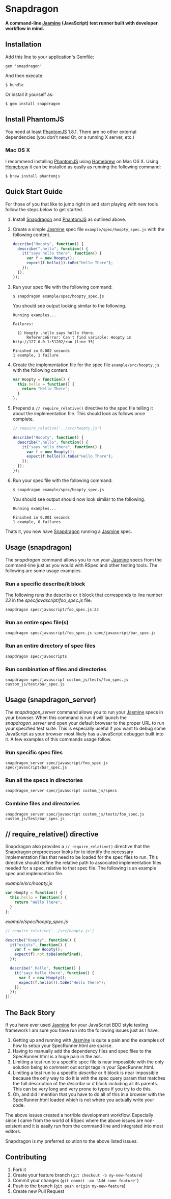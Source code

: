 # Snapdragon

**A command-line [Jasmine](http://pivotal.github.io/jasmine/) (JavaScript) test runner built with developer workflow in mind.**

## Installation

Add this line to your application's Gemfile:

    gem 'snapdragon'

And then execute:

    $ bundle

Or install it yourself as:

    $ gem install snapdragon

## Install PhantomJS

You need at least [PhantomJS](http://phantomjs.org) 1.8.1. There are no other
external dependencies (you don't need Qt, or a running X server, etc.)

### Mac OS X

I recommend installing [PhantomJS](http://phantomjs.org/) using
[Homebrew](http://mxcl.github.io/homebrew/) on Mac OS X. Using
[Homebrew](http://mxcl.github.io/homebrew/) it can be installed as easily as
running the following command:

    $ brew install phantomjs

## Quick Start Guide

For those of you that like to jump right in and start playing with new tools
follow the steps below to get started.

1. Install [Snapdragon](http://github.com/reachlocal/snapdragon) and
   [PhantomJS](http://phantomjs.org/) as outlined above.

2. Create a simple [Jasmine](http://pivotal.github.io/jasmine/) spec file
   `example/spec/hoopty_spec.js` with the following content.

    ```javascript
    describe("Hoopty", function() {
      describe(".hello", function() {
        it("says hello there", function() {
          var f = new Hoopty();
          expect(f.hello()).toBe("Hello There");
        });
      });
    });
    ```

3. Run your spec file with the following command:

    ```text
    $ snapdragon example/spec/hoopty_spec.js
    ```

    You should see output looking similar to the following.

    ```text
    Running examples...

    Failures:

      1) Hoopty .hello says hello there.
          ReferenceError: Can't find variable: Hoopty in http://127.0.0.1:51202/run (line 35)

    Finished in 0.002 seconds
    1 example, 1 failure
    ```

4. Create the implementation file for the spec file `example/src/hoopty.js`
   with the following content.

    ```javascript
    var Hoopty = function() {
      this.hello = function() {
        return "Hello There";
      }
    };
    ```

5. Prepend a `// require_relative()` directive to the spec file telling it
   about the implementation file. This should look as follows once complete.

    ```javascript
    // require_relative('../src/hoopty.js')

    describe("Hoopty", function() {
      describe(".hello", function() {
        it("says hello there", function() {
          var f = new Hoopty();
          expect(f.hello()).toBe("Hello There");
        });
      });
    });
    ```

6. Run your spec file with the following command:

    ```text
    $ snapdragon example/spec/hoopty_spec.js
    ```

    You should see output should now look similar to the following.

    ```text
    Running examples...

    Finished in 0.001 seconds
    1 example, 0 failures
    ```

Thats it, you now have [Snapdragon](http://github.com/reachlocal/snapdragon)
running a [Jasmine](http://pivotal.github.io/jasmine/) spec.

## Usage (snapdragon)

The *snapdragon* command allows you to run your
[Jasmine](http://pivotal.github.io/jasmine/) specs from the command-line just
as you would with RSpec and other testing tools. The following are some usage
examples.

### Run a specific describe/it block

The following runs the describe or it block that corresponds to line number
*23* in the *spec/javascript/foo_spec.js* file.

```
snapdragon spec/javascript/foo_spec.js:23
```

### Run an entire spec file(s)

```
snapdragon spec/javascript/foo_spec.js spec/javascript/bar_spec.js
```

### Run an entire directory of spec files

```
snapdragon spec/javascripts
```

### Run combination of files and directories

```
snapdragon spec/javascript custom_js/tests/foo_spec.js custom_js/test/bar_spec.js
```

## Usage (snapdragon_server)

The *snapdragon_server* command allows you to run your
[Jasmine](http://pivotal.github.io/jasmine/) specs in your browser. When this
command is run it will launch the *snapdragon_server* and open your default
browser to the proper URL to run your specified test suite. This is especially
useful if you want to debug some JavaScript as your browser most likely has a
JavaScript debugger built into it. A few examples of this commands usage
follow.

### Run specific spec files

```
snapdragon_server spec/javascript/foo_spec.js spec/javascript/bar_spec.js
```

### Run all the specs in directories

```
snapdragon_server spec/javascript custom_js/specs
```

### Combine files and directories

```
snapdragon_server spec/javascript custom_js/tests/foo_spec.js custom_js/test/bar_spec.js
```

## // require_relative() directive

Snapdragon also provides a `// require_relative()` directive that the
Snapdragon preprocessor looks for to identify the necessary implementation
files that need to be loaded for the spec files to run. This directive should
define the relative path to associated implementation files needed for a spec,
relative to that spec file. The following is an example spec and implemantion
file.

*example/src/hoopty.js*

```javascript
var Hoopty = function() {
  this.hello = function() {
    return "Hello There";
  }
};
```

*example/spec/hoopty_spec.js*

```javascript
// require_relative('../src/hoopty.js')

describe("Hoopty", function() {
  it("exists", function() {
    var f = new Hoopty();
    expect(f).not.toBe(undefined);
  });

  describe(".hello", function() {
    it("says hello there", function() {
      var f = new Hoopty();
      expect(f.hello()).toBe("Hello There");
    });
  });
});

```

## The Back Story

If you have ever used [Jasmine](http://pivotal.github.io/jasmine/) for your
JavaScript BDD style testing framework I am sure you have run into the
following issues just as I have.

1. Getting up and running with [Jasmine](http://pivotal.github.io/jasmine/) is
   quite a pain and the examples of how to setup your SpecRunner.html are
   sparse.
2. Having to manually add the dependency files and spec files to the
   SpecRunner.html is a huge pain in the ass.
3. Limiting a test run to a specific spec file is near impossible with the
   only solution being to comment out script tags in your SpecRunner.html.
4. Limiting a test run to a specific *describe* or *it* block is near
   impossible because the only way to do it is with the *spec* query param that
   matches the full description of the *describe* or *it* block including all
   its parents. This can be very long and very prone to typos if you try to
   do this.
5. Oh, and did I mention that you have to do all of this in a browser with the
   SpecRunner.html loaded which is not where you actually write your code.

The above issues created a horrible development workflow. Especially
since I came from the world of RSpec where the above issues are non-existent
and it is easily run from the command line and integrated into most editors.

Snapdragon is my preferred solution to the above listed issues.

## Contributing

1. Fork it
2. Create your feature branch (`git checkout -b my-new-feature`)
3. Commit your changes (`git commit -am 'Add some feature'`)
4. Push to the branch (`git push origin my-new-feature`)
5. Create new Pull Request
